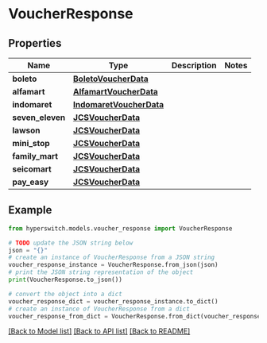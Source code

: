 # VoucherResponse


## Properties

Name | Type | Description | Notes
------------ | ------------- | ------------- | -------------
**boleto** | [**BoletoVoucherData**](BoletoVoucherData.md) |  | 
**alfamart** | [**AlfamartVoucherData**](AlfamartVoucherData.md) |  | 
**indomaret** | [**IndomaretVoucherData**](IndomaretVoucherData.md) |  | 
**seven_eleven** | [**JCSVoucherData**](JCSVoucherData.md) |  | 
**lawson** | [**JCSVoucherData**](JCSVoucherData.md) |  | 
**mini_stop** | [**JCSVoucherData**](JCSVoucherData.md) |  | 
**family_mart** | [**JCSVoucherData**](JCSVoucherData.md) |  | 
**seicomart** | [**JCSVoucherData**](JCSVoucherData.md) |  | 
**pay_easy** | [**JCSVoucherData**](JCSVoucherData.md) |  | 

## Example

```python
from hyperswitch.models.voucher_response import VoucherResponse

# TODO update the JSON string below
json = "{}"
# create an instance of VoucherResponse from a JSON string
voucher_response_instance = VoucherResponse.from_json(json)
# print the JSON string representation of the object
print(VoucherResponse.to_json())

# convert the object into a dict
voucher_response_dict = voucher_response_instance.to_dict()
# create an instance of VoucherResponse from a dict
voucher_response_from_dict = VoucherResponse.from_dict(voucher_response_dict)
```
[[Back to Model list]](../README.md#documentation-for-models) [[Back to API list]](../README.md#documentation-for-api-endpoints) [[Back to README]](../README.md)


